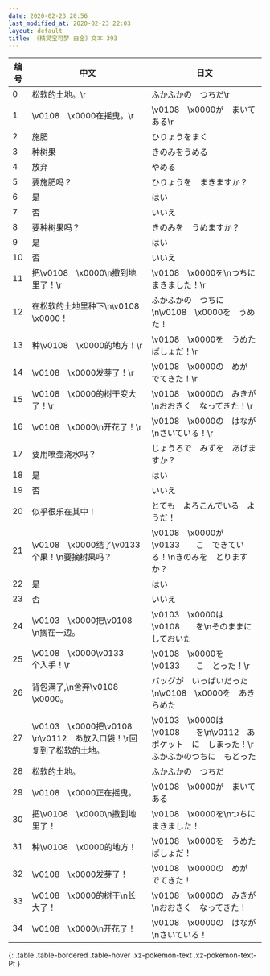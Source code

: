 ```yaml
---
date: 2020-02-23 20:56
last_modified_at: 2020-02-23 22:03
layout: default
title: 《精灵宝可梦 白金》文本 393
---
```

| 编号 | 中文 | 日文 |
| ---- | ---- | ---- |
| 0 | 松软的土地。\r | ふかふかの　つちだ\r |
| 1 | \v0108　\x0000在摇曳。\r | \v0108　\x0000が　まいてある\r |
| 2 | 施肥 | ひりょうをまく |
| 3 | 种树果 | きのみをうめる |
| 4 | 放弃 | やめる |
| 5 | 要施肥吗？ | ひりょうを　まきますか？ |
| 6 | 是 | はい |
| 7 | 否 | いいえ |
| 8 | 要种树果吗？ | きのみを　うめますか？ |
| 9 | 是 | はい |
| 10 | 否 | いいえ |
| 11 | 把\v0108　\x0000\n撒到地里了！\r | \v0108　\x0000を\nつちに　まきました！\r |
| 12 | 在松软的土地里种下\n\v0108　\x0000！ | ふかふかの　つちに\n\v0108　\x0000を　うめた！ |
| 13 | 种\v0108　\x0000的地方！\r | \v0108　\x0000を　うめた　ばしょだ！\r |
| 14 | \v0108　\x0000发芽了！\r | \v0108　\x0000の　めが　でてきた！\r |
| 15 | \v0108　\x0000的树干变大了！\r | \v0108　\x0000の　みきが\nおおきく　なってきた！\r |
| 16 | \v0108　\x0000\n开花了！\r | \v0108　\x0000の　はなが\nさいている！\r |
| 17 | 要用喷壶浇水吗？ | じょうろで　みずを　あげますか？ |
| 18 | 是 | はい |
| 19 | 否 | いいえ |
| 20 | 似乎很乐在其中！ | とても　よろこんでいる　ようだ！ |
| 21 | \v0108　\x0000结了\v0133　　个果！\n要摘树果吗？ | \v0108　\x0000が　\v0133　　こ　できている！\nきのみを　とりますか？ |
| 22 | 是 | はい |
| 23 | 否 | いいえ |
| 24 | \v0103　\x0000把\v0108　　\n搁在一边。 | \v0103　\x0000は　\v0108　　を\nそのままに　しておいた |
| 25 | \v0108　\x0000\v0133　　个入手！\r | \v0108　\x0000を　\v0133　　こ　とった！\r |
| 26 | 背包满了,\n舍弃\v0108　\x0000。 | バッグが　いっぱいだった\n\v0108　\x0000を　あきらめた |
| 27 | \v0103　\x0000把\v0108　　\n\v0112　あ放入口袋！\r回复到了松软的土地。 | \v0103　\x0000は　\v0108　　を\n\v0112　あポケット　に　しまった！\rふかふかのつちに　もどった |
| 28 | 松软的土地。 | ふかふかの　つちだ |
| 29 | \v0108　\x0000正在摇曳。 | \v0108　\x0000が　まいてある |
| 30 | 把\v0108　\x0000\n撒到地里了！ | \v0108　\x0000を\nつちに　まきました！ |
| 31 | 种\v0108　\x0000的地方！ | \v0108　\x0000を　うめた　ばしょだ！ |
| 32 | \v0108　\x0000发芽了！ | \v0108　\x0000の　めが　でてきた！ |
| 33 | \v0108　\x0000的树干\n长大了！ | \v0108　\x0000の　みきが\nおおきく　なってきた！ |
| 34 | \v0108　\x0000\n开花了！ | \v0108　\x0000の　はなが\nさいている！ |
{: .table .table-bordered .table-hover .xz-pokemon-text .xz-pokemon-text-Pt }